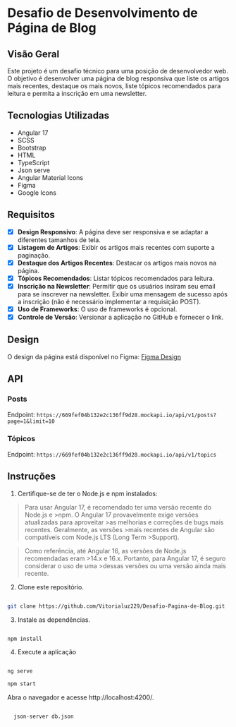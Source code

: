 # Desafio de Desenvolvimento de Página de Blog

## Visão Geral

Este projeto é um desafio técnico para uma posição de desenvolvedor web. O objetivo é desenvolver uma página de blog responsiva que liste os artigos mais recentes, destaque os mais novos, liste tópicos recomendados para leitura e permita a inscrição em uma newsletter.

## Tecnologias Utilizadas

- Angular 17
- SCSS
- Bootstrap
- HTML
- TypeScript
- Json serve
- Angular Material Icons
- Figma
- Google Icons

## Requisitos

- [X] **Design Responsivo**: A página deve ser responsiva e se adaptar a diferentes tamanhos de tela.
- [X] **Listagem de Artigos**: Exibir os artigos mais recentes com suporte a paginação.
- [X] **Destaque dos Artigos Recentes**: Destacar os artigos mais novos na página.
- [X] **Tópicos Recomendados**: Listar tópicos recomendados para leitura.
- [X] **Inscrição na Newsletter**: Permitir que os usuários insiram seu email para se inscrever na newsletter. Exibir uma mensagem de sucesso após a inscrição (não é necessário implementar a requisição POST).
- [X] **Uso de Frameworks**: O uso de frameworks é opcional.
- [X] **Controle de Versão**: Versionar a aplicação no GitHub e fornecer o link.

## Design

O design da página está disponível no Figma:
[Figma Design](https://www.figma.com/design/Z44WeokaH96IqCTg78Ztgd/%F0%9F%92%BB---Aionz-%5BWebsite%5D---Teste-Desenvolvimento?node-id=2463-4196&t=5MZiChbwTrJsMsJj-1)

## API

### Posts
Endpoint: `https://669fef04b132e2c136ff9d28.mockapi.io/api/v1/posts?page=1&limit=10`

### Tópicos
Endpoint: `https://669fef04b132e2c136ff9d28.mockapi.io/api/v1/topics`

## Instruções

1. Certifique-se de ter o Node.js e npm instalados:

>Para usar Angular 17, é recomendado ter uma versão recente do Node.js e >npm. O Angular 17 provavelmente exige versões atualizadas para aproveitar >as melhorias e correções de bugs mais recentes. Geralmente, as versões >mais recentes de Angular são compatíveis com Node.js LTS (Long Term >Support).

>Como referência, até Angular 16, as versões de Node.js recomendadas eram >14.x e 16.x. Portanto, para Angular 17, é seguro considerar o uso de uma >dessas versões ou uma versão ainda mais recente. 

2. Clone este repositório.

```bash

git clone https://github.com/Vitorialuz229/Desafio-Pagina-de-Blog.git

```

3. Instale as dependências.

```bash 

npm install

```

4. Execute a aplicação 

```bash

ng serve 

npm start

```

Abra o navegador e acesse http://localhost:4200/.

```bash

  json-server db.json
  
```
